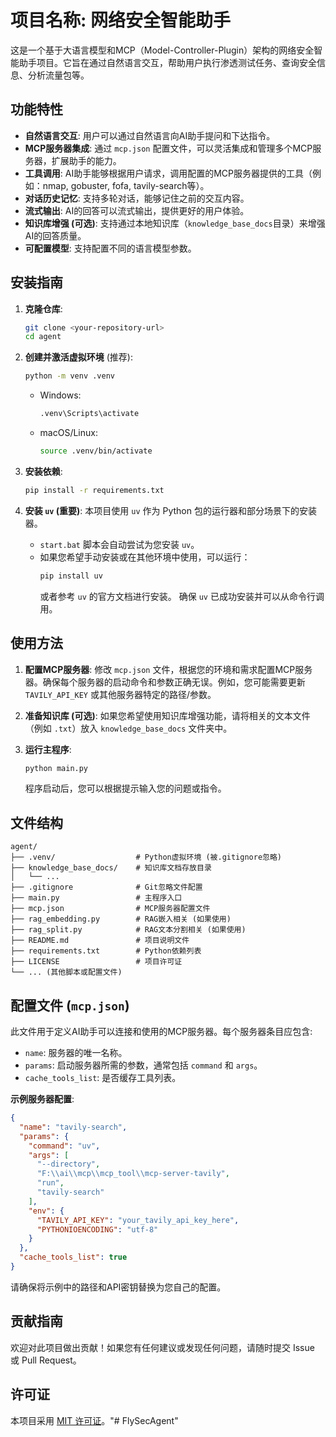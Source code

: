 # 项目名称: 网络安全智能助手

这是一个基于大语言模型和MCP（Model-Controller-Plugin）架构的网络安全智能助手项目。它旨在通过自然语言交互，帮助用户执行渗透测试任务、查询安全信息、分析流量包等。

## 功能特性

- **自然语言交互**: 用户可以通过自然语言向AI助手提问和下达指令。
- **MCP服务器集成**: 通过 `mcp.json` 配置文件，可以灵活集成和管理多个MCP服务器，扩展助手的能力。
- **工具调用**: AI助手能够根据用户请求，调用配置的MCP服务器提供的工具（例如：nmap, gobuster, fofa, tavily-search等）。
- **对话历史记忆**: 支持多轮对话，能够记住之前的交互内容。
- **流式输出**: AI的回答可以流式输出，提供更好的用户体验。
- **知识库增强 (可选)**: 支持通过本地知识库（`knowledge_base_docs`目录）来增强AI的回答质量。
- **可配置模型**: 支持配置不同的语言模型参数。

## 安装指南

1.  **克隆仓库**:
    ```bash
    git clone <your-repository-url>
    cd agent
    ```

2.  **创建并激活虚拟环境** (推荐):
    ```bash
    python -m venv .venv
    ```
    -   Windows:
        ```bash
        .venv\Scripts\activate
        ```
    -   macOS/Linux:
        ```bash
        source .venv/bin/activate
        ```

3.  **安装依赖**:
    ```bash
    pip install -r requirements.txt
    ```

4.  **安装 `uv` (重要)**:
    本项目使用 `uv` 作为 Python 包的运行器和部分场景下的安装器。
    -   `start.bat` 脚本会自动尝试为您安装 `uv`。
    -   如果您希望手动安装或在其他环境中使用，可以运行：
        ```bash
        pip install uv
        ```
        或者参考 `uv` 的官方文档进行安装。
    确保 `uv` 已成功安装并可以从命令行调用。

## 使用方法

1.  **配置MCP服务器**: 
    修改 `mcp.json` 文件，根据您的环境和需求配置MCP服务器。确保每个服务器的启动命令和参数正确无误。例如，您可能需要更新 `TAVILY_API_KEY` 或其他服务器特定的路径/参数。

2.  **准备知识库 (可选)**:
    如果您希望使用知识库增强功能，请将相关的文本文件（例如 `.txt`）放入 `knowledge_base_docs` 文件夹中。

3.  **运行主程序**:
    ```bash
    python main.py
    ```
    程序启动后，您可以根据提示输入您的问题或指令。

## 文件结构

```
agent/
├── .venv/                  # Python虚拟环境 (被.gitignore忽略)
├── knowledge_base_docs/    # 知识库文档存放目录
│   └── ...
├── .gitignore              # Git忽略文件配置
├── main.py                 # 主程序入口
├── mcp.json                # MCP服务器配置文件
├── rag_embedding.py        # RAG嵌入相关 (如果使用)
├── rag_split.py            # RAG文本分割相关 (如果使用)
├── README.md               # 项目说明文件
├── requirements.txt        # Python依赖列表
├── LICENSE                 # 项目许可证
└── ... (其他脚本或配置文件)
```

## 配置文件 (`mcp.json`)

此文件用于定义AI助手可以连接和使用的MCP服务器。每个服务器条目应包含:
-   `name`: 服务器的唯一名称。
-   `params`: 启动服务器所需的参数，通常包括 `command` 和 `args`。
-   `cache_tools_list`: 是否缓存工具列表。

**示例服务器配置**:
```json
{
  "name": "tavily-search",
  "params": {
    "command": "uv",
    "args": [
      "--directory",
      "F:\\ai\\mcp\\mcp_tool\\mcp-server-tavily",
      "run",
      "tavily-search"
    ],
    "env": {
      "TAVILY_API_KEY": "your_tavily_api_key_here",
      "PYTHONIOENCODING": "utf-8"
    }
  },
  "cache_tools_list": true
}
```
请确保将示例中的路径和API密钥替换为您自己的配置。

## 贡献指南

欢迎对此项目做出贡献！如果您有任何建议或发现任何问题，请随时提交 Issue 或 Pull Request。

## 许可证

本项目采用 [MIT 许可证](LICENSE)。"# FlySecAgent" 

